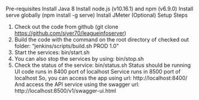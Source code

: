Pre-requisites
	Install Java 8
	Install node.js (v10.16.1) and npm (v6.9.0)
	Install serve globally (npm install -g serve)
	Install JMeter (Optional)
Setup Steps
1.	Check out the code from github (git clone https://github.com/siyer70/leagueinfoserver)
2.	Build the code with the command on the root directory of checked out folder: “jenkins/scripts/build.sh PROD 1.0”
3.	Start the services:  bin/start.sh 
4.	You can also stop the services by using: bin/stop.sh
5.	Check the status of the service: bin/status.sh
	Status should be running
	UI code runs in 8400 port of localhost
	Service runs in 8500 port of localhost
	So, you can access the app using url: http://localhost:8400/ 
	And access the API service using the swagger url: http://localhost:8500/v1/swagger-ui.html 
